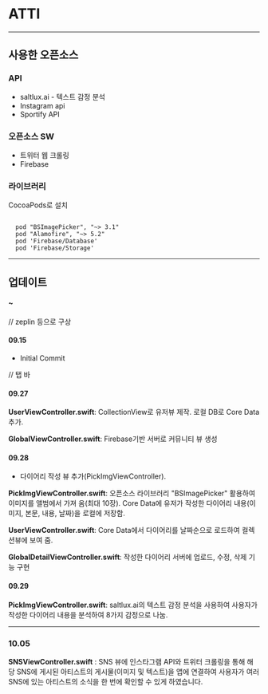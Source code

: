 # ATTI

---

## 사용한 오픈소스
### API
+ saltlux.ai - 텍스트 감정 분석
+ Instagram api
+ Sportify API

### 오픈소스 SW
+ 트위터 웹 크롤링
+ Firebase

### 라이브러리
CocoaPods로 설치  
```

  pod "BSImagePicker", "~> 3.1"
  pod "Alamofire", "~> 5.2"
  pod 'Firebase/Database'
  pod 'Firebase/Storage'

```

---

## 업데이트

#### ~
// zeplin 등으로 구상


#### 09.15
* Initial Commit

// 탭 바

#### 09.27
**UserViewController.swift**: CollectionView로 유저뷰 제작. 로컬 DB로 Core Data 추가. 

**GlobalViewController.swift**: Firebase기반 서버로 커뮤니티 뷰 생성


#### 09.28
* 다이어리 작성 뷰 추가(PickImgViewController).  

**PickImgViewController.swift**: 오픈소스 라이브러리 "BSImagePicker" 활용하여 이미지를 앨범에서 가져 옴(최대 10장). Core Data에 유저가 작성한 다이어리 내용(이미지, 본문, 내용, 날짜)을 로컬에 저장함.  

**UserViewController.swift**: Core Data에서 다이어리를 날짜순으로 로드하여 컬렉션뷰에 보여 줌.  

**GlobalDetailViewController.swift**: 작성한 다이어리 서버에 업로드, 수정, 삭제 기능 구현

#### 09.29
**PickImgViewController.swift**: saltlux.ai의 텍스트 감정 분석을 사용하여 사용자가 작성한 다이어리 내용을 분석하여 8가지 감정으로 나눔.  

---
### 10.05
**SNSViewController.swift** : SNS 뷰에 인스타그램 API와 트위터 크롤링을 통해 해당 SNS에 게시된 아티스트의 게시물(이미지 및 텍스트)을 앱에 연결하여 사용자가 여러 SNS에 있는 아티스트의 소식을 한 번에 확인할 수 있게 하였습니다.
